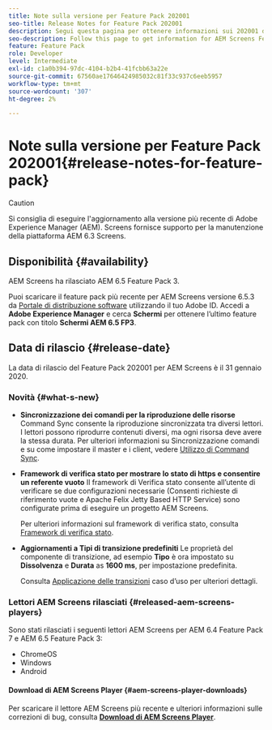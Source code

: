 ```yaml
---
title: Note sulla versione per Feature Pack 202001
seo-title: Release Notes for Feature Pack 202001
description: Segui questa pagina per ottenere informazioni sui 202001 di AEM Screens Feature Pack rilasciati il 31 gennaio 2020.
seo-description: Follow this page to get information for AEM Screens Feature Pack 202001 released on January 31, 2020.
feature: Feature Pack
role: Developer
level: Intermediate
exl-id: c1a0b394-97dc-4104-b2b4-41fcbb63a22e
source-git-commit: 67560ae17646424985032c81f33c937c6eeb5957
workflow-type: tm+mt
source-wordcount: '307'
ht-degree: 2%

---
```


# Note sulla versione per Feature Pack 202001{#release-notes-for-feature-pack}

>[!CAUTION]
>
>Si consiglia di eseguire l&#39;aggiornamento alla versione più recente di Adobe Experience Manager (AEM). Screens fornisce supporto per la manutenzione della piattaforma AEM 6.3 Screens.

## Disponibilità {#availability}

AEM Screens ha rilasciato AEM 6.5 Feature Pack 3.

Puoi scaricare il feature pack più recente per AEM Screens versione 6.5.3 da [Portale di distribuzione software](https://experience.adobe.com/#/downloads/content/software-distribution/it/aem.html) utilizzando il tuo Adobe ID. Accedi a **Adobe Experience Manager** e cerca **Schermi** per ottenere l’ultimo feature pack con titolo **Schermi AEM 6.5 FP3**.

## Data di rilascio {#release-date}

La data di rilascio del Feature Pack 202001 per AEM Screens è il 31 gennaio 2020.

### Novità {#what-s-new}

* **Sincronizzazione dei comandi per la riproduzione delle risorse**
Command Sync consente la riproduzione sincronizzata tra diversi lettori. I lettori possono riprodurre contenuti diversi, ma ogni risorsa deve avere la stessa durata.
Per ulteriori informazioni su Sincronizzazione comandi e su come impostare il master e i client, vedere [Utilizzo di Command Sync](using-command-sync.md).

* **Framework di verifica stato per mostrare lo stato di https e consentire un referente vuoto**
Il framework di Verifica stato consente all’utente di verificare se due configurazioni necessarie (Consenti richieste di riferimento vuote e Apache Felix Jetty Based HTTP Service) sono configurate prima di eseguire un progetto AEM Screens.

  Per ulteriori informazioni sul framework di verifica stato, consulta [Framework di verifica stato](/help/user-guide/configuring-screens-introduction.md#health-check-framework).

* **Aggiornamenti a Tipi di transizione predefiniti**
Le proprietà del componente di transizione, ad esempio **Tipo** è ora impostato su **Dissolvenza** e **Durata** as **1600 ms**, per impostazione predefinita.

  Consulta [Applicazione delle transizioni](/help/user-guide/applying-transitions.md) caso d’uso per ulteriori dettagli.


### Lettori AEM Screens rilasciati {#released-aem-screens-players}

Sono stati rilasciati i seguenti lettori AEM Screens per AEM 6.4 Feature Pack 7 e AEM 6.5 Feature Pack 3:

* ChromeOS
* Windows
* Android

#### Download di AEM Screens Player  {#aem-screens-player-downloads}

Per scaricare il lettore AEM Screens più recente e ulteriori informazioni sulle correzioni di bug, consulta [**Download di AEM Screens Player**](https://download.macromedia.com/screens/).
